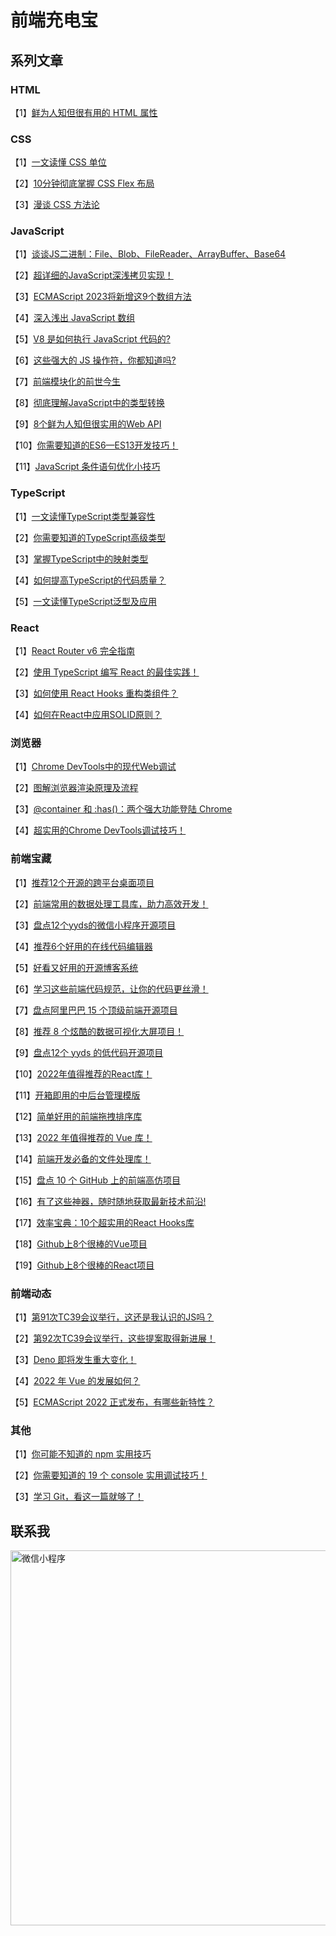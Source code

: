 # 前端充电宝

## 系列文章

### HTML

【1】[鲜为人知但很有用的 HTML 属性](https://github.com/CUGGZ/FeCharge/issues/21)


### CSS

【1】[一文读懂 CSS 单位](https://github.com/CUGGZ/FeCharge/issues/8)

【2】[10分钟彻底掌握 CSS Flex 布局](https://github.com/CUGGZ/FeCharge/issues/20)

【3】[漫谈 CSS 方法论](https://github.com/CUGGZ/FeCharge/issues/50)


### JavaScript

【1】[谈谈JS二进制：File、Blob、FileReader、ArrayBuffer、Base64](https://github.com/CUGGZ/FeCharge/issues/1)

【2】[超详细的JavaScript深浅拷贝实现！](https://github.com/CUGGZ/FeCharge/issues/2)

【3】[ECMAScript 2023将新增这9个数组方法](https://github.com/CUGGZ/FeCharge/issues/3)

【4】[深入浅出 JavaScript 数组](https://github.com/CUGGZ/FeCharge/issues/4)

【5】[V8 是如何执行 JavaScript 代码的?](https://github.com/CUGGZ/FeCharge/issues/5)

【6】[这些强大的 JS 操作符，你都知道吗?](https://github.com/CUGGZ/FeCharge/issues/14)

【7】[前端模块化的前世今生](https://github.com/CUGGZ/FeCharge/issues/15)

【8】[彻底理解JavaScript中的类型转换](https://github.com/CUGGZ/FeCharge/issues/27)

【9】[8个鲜为人知但很实用的Web API](https://github.com/CUGGZ/FeCharge/issues/28)

【10】[你需要知道的ES6—ES13开发技巧！](https://github.com/CUGGZ/FeCharge/issues/39)

【11】[JavaScript 条件语句优化小技巧](https://github.com/CUGGZ/FeCharge/issues/48)


### TypeScript

【1】[一文读懂TypeScript类型兼容性](https://github.com/CUGGZ/FeCharge/issues/22)

【2】[你需要知道的TypeScript高级类型](https://github.com/CUGGZ/FeCharge/issues/30)

【3】[掌握TypeScript中的映射类型](https://github.com/CUGGZ/FeCharge/issues/32)

【4】[如何提高TypeScript的代码质量？](https://github.com/CUGGZ/FeCharge/issues/34)

【5】[一文读懂TypeScript泛型及应用](https://github.com/CUGGZ/FeCharge/issues/55)


### React

【1】[React Router v6 完全指南](https://github.com/CUGGZ/FeCharge/issues/11)

【2】[使用 TypeScript 编写 React 的最佳实践！](https://github.com/CUGGZ/FeCharge/issues/24)

【3】[如何使用 React Hooks 重构类组件？](https://github.com/CUGGZ/FeCharge/issues/42)

【4】[如何在React中应用SOLID原则？](https://github.com/CUGGZ/FeCharge/issues/43)


### 浏览器

【1】[Chrome DevTools中的现代Web调试](https://github.com/CUGGZ/FeCharge/issues/17)

【2】[图解浏览器渲染原理及流程](https://github.com/CUGGZ/FeCharge/issues/18)

【3】[@container 和 :has()：两个强大功能登陆 Chrome](https://github.com/CUGGZ/FeCharge/issues/31)

【4】[超实用的Chrome DevTools调试技巧！](https://github.com/CUGGZ/FeCharge/issues/37)

### 前端宝藏

【1】[推荐12个开源的跨平台桌面项目](https://github.com/CUGGZ/FeCharge/issues/6)

【2】[前端常用的数据处理工具库，助力高效开发！](https://github.com/CUGGZ/FeCharge/issues/10)

【3】[盘点12个yyds的微信小程序开源项目](https://github.com/CUGGZ/FeCharge/issues/12)

【4】[推荐6个好用的在线代码编辑器](https://github.com/CUGGZ/FeCharge/issues/13)

【5】[好看又好用的开源博客系统](https://github.com/CUGGZ/FeCharge/issues/16)

【6】[学习这些前端代码规范，让你的代码更丝滑！](https://github.com/CUGGZ/FeCharge/issues/19)

【7】[盘点阿里巴巴 15 个顶级前端开源项目](https://github.com/CUGGZ/FeCharge/issues/23)

【8】[推荐 8 个炫酷的数据可视化大屏项目！](https://github.com/CUGGZ/FeCharge/issues/25)

【9】[盘点12个 yyds 的低代码开源项目](https://github.com/CUGGZ/FeCharge/issues/28)

【10】[2022年值得推荐的React库！](https://github.com/CUGGZ/FeCharge/issues/33)

【11】[开箱即用的中后台管理模版](https://github.com/CUGGZ/FeCharge/issues/35)

【12】[简单好用的前端拖拽排序库](https://github.com/CUGGZ/FeCharge/issues/38)

【13】[2022 年值得推荐的 Vue 库！](https://github.com/CUGGZ/FeCharge/issues/41)

【14】[前端开发必备的文件处理库！](https://github.com/CUGGZ/FeCharge/issues/44)

【15】[盘点 10 个 GitHub 上的前端高仿项目](https://github.com/CUGGZ/FeCharge/issues/47)

【16】[有了这些神器，随时随地获取最新技术前沿!](https://github.com/CUGGZ/FeCharge/issues/49)

【17】[效率宝典：10个超实用的React Hooks库](https://github.com/CUGGZ/FeCharge/issues/52)

【18】[Github上8个很棒的Vue项目](https://github.com/CUGGZ/FeCharge/issues/54)

【19】[Github上8个很棒的React项目](https://github.com/CUGGZ/FeCharge/issues/56)


### 前端动态

【1】[第91次TC39会议举行，这还是我认识的JS吗？](https://github.com/CUGGZ/FeCharge/issues/40)

【2】[第92次TC39会议举行，这些提案取得新进展！](https://github.com/CUGGZ/FeCharge/issues/9)

【3】[Deno 即将发生重大变化！](https://github.com/CUGGZ/FeCharge/issues/26)

【4】[2022 年 Vue 的发展如何？](https://github.com/CUGGZ/FeCharge/issues/45)

【5】[ECMAScript 2022 正式发布，有哪些新特性？](https://github.com/CUGGZ/FeCharge/issues/51)

### 其他

【1】[你可能不知道的 npm 实用技巧](https://github.com/CUGGZ/FeCharge/issues/7)

【2】[你需要知道的 19 个 console 实用调试技巧！](https://github.com/CUGGZ/FeCharge/issues/46)

【3】[学习 Git，看这一篇就够了！](https://github.com/CUGGZ/FeCharge/issues/53)


## 联系我


<img src="https://user-images.githubusercontent.com/114599246/192952310-ecd2a641-69d6-4f79-9d12-54172ccbc42e.png" width="600" alt="微信小程序"/>
